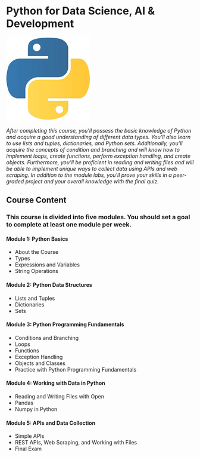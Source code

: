 # Python for Data Science, AI & Development
![Python Image](Images_for_readmes/python.jpeg)

*After completing this course, you'll possess the basic knowledge of Python and acquire a good understanding of different data types. You’ll also learn to use lists and tuples, dictionaries, and Python sets. Additionally, you’ll acquire the concepts of condition and branching and will know how to implement loops, create functions, perform exception handling, and create objects. Furthermore, you’ll be proficient in reading and writing files and will be able to implement unique ways to collect data using APIs and web scraping. In addition to the module labs, you'll prove your skills in a peer-graded project and your overall knowledge with the final quiz.*

## Course Content

### This course is divided into five modules. You should set a goal to complete at least one module per week.

#### Module 1: Python Basics

* About the Course
* Types
* Expressions and Variables
* String Operations


#### Module 2: Python Data Structures

* Lists and Tuples
* Dictionaries
* Sets

#### Module 3: Python Programming Fundamentals

* Conditions and Branching
* Loops
* Functions
* Exception Handling
* Objects and Classes
* Practice with Python Programming Fundamentals

#### Module 4: Working with Data in Python
* Reading and Writing Files with Open
* Pandas
* Numpy in Python

#### Module 5: APIs and Data Collection

* Simple APIs
* REST APIs, Web Scraping, and Working with Files
* Final Exam
